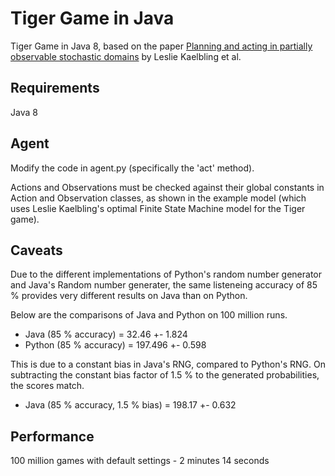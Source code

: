 # Tiger Game in Java
Tiger Game in Java 8, based on the paper [Planning and acting in partially observable
stochastic domains](http://people.csail.mit.edu/lpk/papers/aij98-pomdp.pdf) by Leslie Kaelbling et al.

Requirements
--------------------------------------
Java 8

Agent
--------------------------------------
Modify the code in agent.py (specifically the 'act' method).

Actions and Observations must be checked against their global constants in Action and Observation classes, as shown in the example model (which uses
Leslie Kaelbling's optimal Finite State Machine model for the Tiger game).

Caveats
-----------
Due to the different implementations of Python's random number generator and Java's Random number generater, the same listeneing accuracy of 85 % provides very different results on Java than on Python. 

Below are the comparisons of Java and Python on 100 million runs.

- Java (85 % accuracy) = 32.46 +- 1.824 
- Python (85 % accuracy) = 197.496 +- 0.598

This is due to a constant bias in Java's RNG, compared to Python's RNG. On subtracting the constant bias factor of 1.5 % to the generated probabilities, the scores match.

- Java (85 % accuracy, 1.5 % bias) = 198.17 +- 0.632

Performance
-----------

100 million games with default settings - 2 minutes 14 seconds
